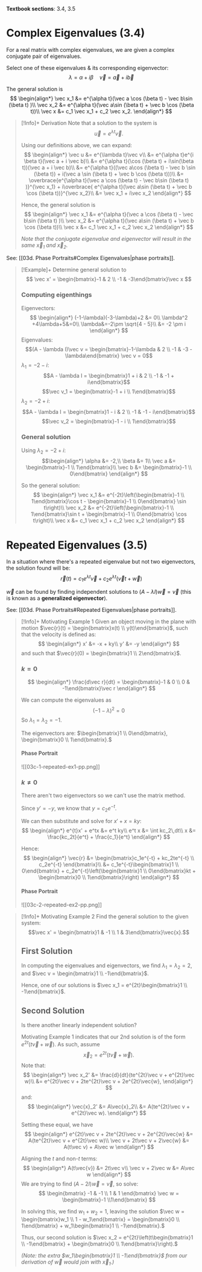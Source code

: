 **Textbook sections**: 3.4, 3.5

# Complex Eigenvalues (3.4)

For a real matrix with complex eigenvalues, we are given a complex conjugate pair of eigenvalues. 

Select one of these eigenvalues & its corresponding eigenvector:
$$
\lambda = \alpha + i\beta\quad\vec v = \vec a + i\vec b
$$

The general solution is
$$
\begin{align*}
\vec x_1 &= e^{\alpha t}(\vec a \cos (\beta t) - \vec b\sin (\beta t) )\\
\vec x_2 &= e^{\alpha t}(\vec a\sin (\beta t) + \vec b \cos (\beta t))\\
\vec x &= c_1 \vec x_1 + c_2 \vec x_2.
\end{align*}
$$

> [!Info]+ Derivation
> Note that a solution to the system is
> $$\vec u = e^{\lambda t}\vec v.$$
> 
> Using our definitions above, we can expand:
> $$
\begin{align*}
\vec u &= e^{\lambda t}\vec v\\
&= e^{\alpha t}e^{i \beta t}(\vec a + i \vec b)\\
&= e^{\alpha t}(\cos (\beta t) + i\sin(\beta t))(\vec a + i \vec b)\\
&= e^{\alpha t}((\vec a\cos (\beta t) - \vec b \sin (\beta t)) + i(\vec a \sin (\beta t) + \vec b \cos (\beta t)))\\
&= \overbrace{e^{\alpha t}(\vec a \cos (\beta t) - \vec b\sin (\beta t) )}^{\vec x_1} + i\overbrace{ e^{\alpha t}(\vec a\sin (\beta t) + \vec b \cos (\beta t))}^{\vec x_2}\\
&= \vec x_1 + i\vec x_2
\end{align*}
> $$
>
> Hence, the general solution is
> $$
\begin{align*}
\vec x_1 &= e^{\alpha t}(\vec a \cos (\beta t) - \vec b\sin (\beta t) )\\
\vec x_2 &= e^{\alpha t}(\vec a\sin (\beta t) + \vec b \cos (\beta t))\\
\vec x &= c_1 \vec x_1 + c_2 \vec x_2
\end{align*}
> $$
> 
> *Note that the conjugate eigenvalue and eigenvector will result in the same $\vec x_1$ and $\vec x_2$.*

See: [[03d. Phase Portraits#Complex Eigenvalues|phase portraits]].

> [!Example]+
> Determine general solution to
> $$
\vec x' = \begin{bmatrix}-1 & 2 \\ -1 & -3\end{bmatrix}\vec x
> $$
> 
> ### Computing eigenthings
> Eigenvectors:
> $$
\begin{align*}
(-1-\lambda)(-3-\lambda)+2 &= 0\\
\lambda^2 +4\lambda+5&=0\\
\lambda&=-2\pm \sqrt{4 - 5}\\
&= -2 \pm i
\end{align*}
> $$
> Eigenvalues:
> $$(A - \lambda I)\vec v = \begin{bmatrix}-1-\lambda & 2 \\ -1 & -3 - \lambda\end{bmatrix} \vec v = 0$$
> $\lambda_1 = - 2 - i$:
> $$A - \lambda I = \begin{bmatrix}1 + i & 2 \\ -1 & -1 + i\end{bmatrix}$$
> $$\vec v_1 = \begin{bmatrix}-1 + i \\ 1\end{bmatrix}$$
> $\lambda_2 = - 2 + i$:
> $$A - \lambda I = \begin{bmatrix}1 - i & 2 \\ -1 & -1 - i\end{bmatrix}$$
> $$\vec v_2 = \begin{bmatrix}-1 - i \\ 1\end{bmatrix}$$
> 
> ### General solution
> 
> Using $\lambda_2 = -2 + i$:
> $$\begin{align*}
\alpha &= -2,\\
\beta &= 1\\
\vec a &= \begin{bmatrix}-1 \\ 1\end{bmatrix}\\
\vec b &= \begin{bmatrix}-1 \\ 0\end{bmatrix}
\end{align*}
> $$
>
> So the general solution:
> $$
\begin{align*}
\vec x_1 &= e^{-2t}\left(\begin{bmatrix}-1 \\ 1\end{bmatrix}\cos t - \begin{bmatrix}-1 \\ 0\end{bmatrix} \sin t\right)\\
\vec x_2 &= e^{-2t}\left(\begin{bmatrix}-1 \\ 1\end{bmatrix}\sin t + \begin{bmatrix}-1 \\ 0\end{bmatrix} \cos t\right)\\
\vec x &= c_1 \vec x_1 + c_2 \vec x_2
\end{align*}
> $$

# Repeated Eigenvalues (3.5)

In a situation where there's a repeated eigenvalue but not two eigenvectors, the solution found will be:
$$
\vec r(t) = c_1 e^{\lambda t} \vec v + c_2 e^{\lambda t}(\vec vt + \vec w)
$$

$\vec w$ can be found by finding independent solutions to $(A - \lambda I)\vec w = \vec v$ (this is known as a **generalized eigenvector**).

See: [[03d. Phase Portraits#Repeated Eigenvalues|phase portraits]].

> [!Info]+ Motivating Example 1
> Given an object moving in the plane with motion $\vec{r}(t) = \begin{bmatrix}x(t) \\ y(t)\end{bmatrix}$, such that the velocity is defined as:
> $$
\begin{align*}
x' &= -x + ky\\
y' &= -y
\end{align*}
> $$
> and such that $\vec{r}(0) = \begin{bmatrix}1 \\ 2\end{bmatrix}$.
> 
> ### $k = 0$
> $$
\begin{align*}
\frac{d\vec r}{dt} = \begin{bmatrix}-1 & 0 \\ 0 & -1\end{bmatrix}\vec r
\end{align*}
> $$
> 
> We can compute the eigenvalues as
> $$(-1 - \lambda)^2 = 0$$
> So $\lambda_1 = \lambda_2 = -1$.
> 
> The eigenvectors are: $\begin{bmatrix}1 \\ 0\end{bmatrix}, \begin{bmatrix}0 \\ 1\end{bmatrix}.$
> 
> #### Phase Portrait
> ![[03c-1-repeated-ex1-pp.png]]
> 
> ### $k \neq 0$
> 
> There aren't two eigenvectors so we can't use the matrix method.
> 
> Since $y' = -y$, we know that $y = c_2e^{-t}$.
> 
> We can then substitute and solve for $x' + x = ky$:
> $$
\begin{align*}
e^{t}x' + e^tx &= e^t ky\\
e^t x &= \int kc_2\,dt\\
x &= \frac{kc_2t}{e^t} + \frac{c_1}{e^t}
\end{align*}
> $$
> 
> Hence:
> $$
\begin{align*}
\vec{r} &= \begin{bmatrix}c_1e^{-t} + kc_2te^{-t} \\ c_2e^{-t} \end{bmatrix}\\
&= c_1e^{-t}\begin{bmatrix}1 \\ 0\end{bmatrix} + c_2e^{-t}\left(\begin{bmatrix}1 \\ 0\end{bmatrix}kt + \begin{bmatrix}0 \\ 1\end{bmatrix}\right)
\end{align*}
> $$
> #### Phase Portrait
>
> ![[03c-2-repeated-ex2-pp.png]]

> [!Info]+ Motivating Example 2
> Find the general solution to the given system:
> $$\vec x' = \begin{bmatrix}1 & -1 \\ 1 & 3\end{bmatrix}\vec{x}.$$
> 
> ## First Solution
> In computing the eigenvalues and eigenvectors, we find $\lambda_1 = \lambda_2 = 2$, and $\vec v = \begin{bmatrix}1 \\ -1\end{bmatrix}$.
> 
> Hence, one of our solutions is $\vec x_1 = e^{2t}\begin{bmatrix}1 \\ -1\end{bmatrix}$.
> 
> ## Second Solution
> 
> Is there another linearly independent solution?
> 
> Motivating Example 1 indicates that our 2nd solution is of the form $e^{2t}(t\vec v + \vec w)$. As such, assume $$\vec x_2 = e^{2t}(t\vec v + \vec w).$$
> Note that:
> $$
\begin{align*}
\vec x_2' &= \frac{d}{dt}(te^{2t}\vec v + e^{2t}\vec w)\\
&= e^{2t}\vec v + 2te^{2t}\vec v + 2e^{2t}\vec{w},
\end{align*}
> $$
> and:
> $$
\begin{align*}
\vec{x}_2' &= A\vec{x}_2\\
&= A(te^{2t}\vec v + e^{2t}\vec w).
\end{align*}
> $$
> 
> Setting these equal, we have
> $$
\begin{align*}
e^{2t}\vec v + 2te^{2t}\vec v + 2e^{2t}\vec{w} &= A(te^{2t}\vec v + e^{2t}\vec w)\\
\vec v + 2t\vec v + 2\vec{w} &= A(t\vec v) + A\vec w
\end{align*}
> $$
> 
> Aligning the $t$ and non-$t$ terms:
> $$
\begin{align*}
A(t\vec{v}) &= 2t\vec v\\
\vec v + 2\vec w &= A\vec w
\end{align*}
> $$
> We are trying to find $(A - 2I)\vec w = \vec v$, so solve:
> $$
\begin{bmatrix}
-1 & -1 \\ 1 & 1
\end{bmatrix} \vec w = \begin{bmatrix}-1 \\1\end{bmatrix}
> $$
> 
> In solving this, we find $w_1 + w_2 = 1$, leaving the solution $\vec w = \begin{bmatrix}w_1 \\ 1 - w_1\end{bmatrix} = \begin{bmatrix}0 \\ 1\end{bmatrix} + w_1\begin{bmatrix}1 \\ -1\end{bmatrix}.$
> 
> Thus, our second solution is $\vec x_2 = e^{2t}\left(t\begin{bmatrix}1 \\ -1\end{bmatrix} + \begin{bmatrix}0 \\ 1\end{bmatrix}\right).$
> 
> *(Note: the extra $w_1\begin{bmatrix}1 \\ -1\end{bmatrix}$ from our derivation of $\vec w$ would join with $\vec x_1$.)*
